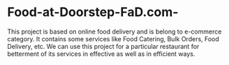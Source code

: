 # Food-at-Doorstep-FaD.com-
This project is based on online food delivery and is belong to e-commerce category. It contains some services like Food Catering, Bulk Orders, Food Delivery, etc. We can use this project for a particular restaurant for betterment of its services in effective as well as in efficient ways.
